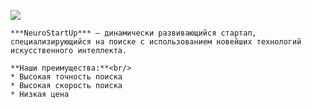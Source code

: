 ![](https://netology-code.github.io/git-homeworks/introduction/assets/logo.png)
```
***NeuroStartUp*** — динамически развивающийся стартап, специализирующийся на поиске с использованием новейших технологий искусственного интеллекта.

**Наши преимущества:**<br/>
* Высокая точность поиска
* Высокая скорость поиска
* Низкая цена
```
